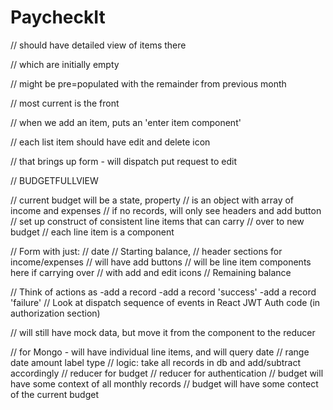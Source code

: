 <h1>PaycheckIt</h1>

// should have detailed view of items there

// which are initially empty

// might be pre=populated with the remainder from previous month

// most current is the front

// when we add an item, puts an 'enter item component' 

// each list item should have edit and delete icon

// that brings up form - will dispatch put request to edit

// BUDGETFULLVIEW

// current budget will be a state, property
// is an object with array of income and expenses
// if no records, will only see headers and add button
// set up construct of consistent line items that can carry 
// over to new budget
// each line item is a component

// Form with just:
// date
// Starting balance, 
// header sections for income/expenses
	// will have add buttons
	// will be line item components here if carrying over
		// with add and edit icons
// Remaining balance

// Think of actions as -add a record -add a record 'success' -add a record 'failure'
// Look at dispatch sequence of events in React JWT Auth code (in authorization section)

// will still have mock data, but move it from the component to the reducer

// for Mongo - will have individual line items, and will query date 
// range date amount label type
// logic: take all records in db and add/subtract accordingly
// reducer for budget
// reducer for authentication
// budget will have some context of all monthly records
// budget will have some contect of the current budget
